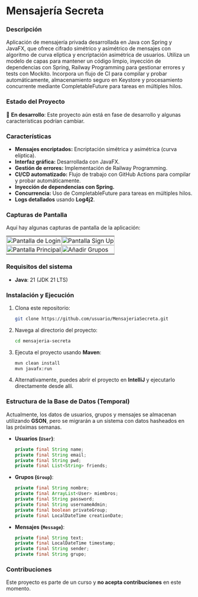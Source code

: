 # Mensajería Secreta

### Descripción
Aplicación de mensajería privada desarrollada en Java con Spring y JavaFX, que ofrece cifrado simétrico y asimétrico de mensajes con algoritmo de curva elíptica y encriptación asimétrica de usuarios. Utiliza un modelo de capas para mantener un código limpio, inyección de dependencias con Spring, Railway Programming para gestionar errores y tests con Mockito. Incorpora un flujo de CI para compilar y probar automáticamente, almacenamiento seguro en Keystore y procesamiento concurrente mediante CompletableFuture para tareas en múltiples hilos.

### Estado del Proyecto
🚧 **En desarrollo**: Este proyecto aún está en fase de desarrollo y algunas características podrían cambiar. 

### Características
- **Mensajes encriptados:** Encriptación simétrica y asimétrica (curva elíptica).
- **Interfaz gráfica:** Desarrollada con JavaFX.
- **Gestión de errores:** Implementación de Railway Programming.
- **CI/CD automatizado:** Flujo de trabajo con GitHub Actions para compilar y probar automáticamente.
- **Inyección de dependencias con Spring.**
- **Concurrencia:** Uso de CompletableFuture para tareas en múltiples hilos.
- **Logs detallados** usando **Log4j2**.
  
### Capturas de Pantalla

Aquí hay algunas capturas de pantalla de la aplicación:

<table style="width: 100%; border-collapse: collapse; padding: 0; margin: 0;">
<tr>
<td style="padding: 0; margin: 0;"><img src="https://github.com/user-attachments/assets/dc09673a-f9ee-43d0-95a7-38e6879de151" alt="Pantalla de Login" style="width: 100%; height: auto;"></td>
<td style="padding: 0; margin: 0;"><img src="https://github.com/user-attachments/assets/67b75eae-a61f-4e49-9e3a-52568944d589" alt="Pantalla Sign Up" style="width: 100%; height: auto;"></td>
</tr>
<tr>
<td style="padding: 0; margin: 0;"><img src="https://github.com/user-attachments/assets/d86a16d3-8e0d-4968-ba7c-de79030c7738" alt="Pantalla Principal" style="width: 100%; height: auto;"></td>
<td style="padding: 0; margin: 0;"><img src="https://github.com/user-attachments/assets/6e4f9fac-db88-4192-b7ef-6daaf7795ef3" alt="Añadir Grupos" style="width: 100%; height: auto;"></td>
</tr>
</table>

### Requisitos del sistema
- **Java**: 21 (JDK 21 LTS)

### Instalación y Ejecución

1. Clona este repositorio:
    ```bash
    git clone https://github.com/usuario/MensajeriaSecreta.git
    ```
   
2. Navega al directorio del proyecto:
    ```bash
    cd mensajeria-secreta
    ```

3. Ejecuta el proyecto usando **Maven**:
    ```bash
    mvn clean install
    mvn javafx:run
    ```

4. Alternativamente, puedes abrir el proyecto en **IntelliJ** y ejecutarlo directamente desde allí.

### Estructura de la Base de Datos (Temporal)

Actualmente, los datos de usuarios, grupos y mensajes se almacenan utilizando **GSON**, pero se migrarán a un sistema con datos hasheados en las próximas semanas.

- **Usuarios (`User`)**:
    ```java
    private final String name;
    private final String email;
    private final String pwd;
    private final List<String> friends;
    ```

- **Grupos (`Group`)**:
    ```java
    private final String nombre;
    private final ArrayList<User> miembros;
    private final String password;
    private final String usernameAdmin;
    private final boolean privateGroup;
    private final LocalDateTime creationDate;
    ```

- **Mensajes (`Message`)**:
    ```java
    private final String text;
    private final LocalDateTime timestamp;
    private final String sender;
    private final String grupo;
    ```

### Contribuciones

Este proyecto es parte de un curso y **no acepta contribuciones** en este momento.
